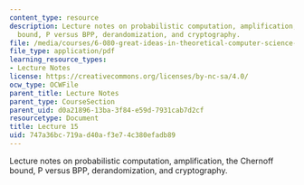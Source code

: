 ```yaml
---
content_type: resource
description: Lecture notes on probabilistic computation, amplification, the Chernoff
  bound, P versus BPP, derandomization, and cryptography.
file: /media/courses/6-080-great-ideas-in-theoretical-computer-science-spring-2008/747a36bc719ad40af3e74c380efadb89_lec15.pdf
file_type: application/pdf
learning_resource_types:
- Lecture Notes
license: https://creativecommons.org/licenses/by-nc-sa/4.0/
ocw_type: OCWFile
parent_title: Lecture Notes
parent_type: CourseSection
parent_uid: d0a21896-13ba-3f84-e59d-7931cab7d2cf
resourcetype: Document
title: Lecture 15
uid: 747a36bc-719a-d40a-f3e7-4c380efadb89
---
```

Lecture notes on probabilistic computation, amplification, the Chernoff bound, P versus BPP, derandomization, and cryptography.
